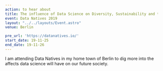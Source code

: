 ```yaml
---
action: to hear about
title: The influence of Data Science on Diversity, Sustainability and the Future of Business
event: Data Natives 2019
layout: "../../layouts/Event.astro"
venue: Berlin

pre_url: 'https://datanatives.io/'
start_date: 19-11-25
end_date: 19-11-26
---
```


I am attending Data Natives in my home town of Berlin to dig more into the affects data science will have on our future society.
